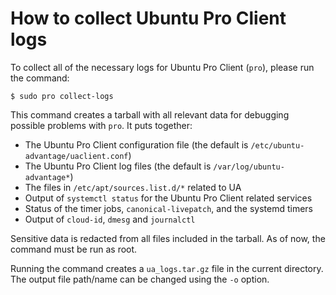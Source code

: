 # How to collect Ubuntu Pro Client logs

To collect all of the necessary logs for Ubuntu Pro Client (`pro`), please run the command:

```console
$ sudo pro collect-logs
```

This command creates a tarball with all relevant data for debugging possible problems with `pro`.
It puts together:
* The Ubuntu Pro Client configuration file (the default is `/etc/ubuntu-advantage/uaclient.conf`)
* The Ubuntu Pro Client log files (the default is `/var/log/ubuntu-advantage*`)
* The files in `/etc/apt/sources.list.d/*` related to UA
* Output of `systemctl status` for the Ubuntu Pro Client related services
* Status of the timer jobs, `canonical-livepatch`, and the systemd timers
* Output of `cloud-id`, `dmesg` and `journalctl`

Sensitive data is redacted from all files included in the tarball. As of now, the command must be run as root.

Running the command creates a `ua_logs.tar.gz` file in the current directory.
The output file path/name can be changed using the `-o` option.
